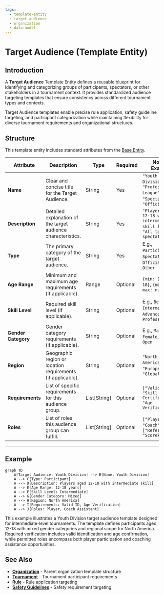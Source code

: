 ```yaml
---
tags:
  - template-entity
  - target-audience
  - organization
  - data-model
---
```


# Target Audience (Template Entity)

## Introduction

A **Target Audience** Template Entity defines a reusable blueprint for identifying and categorizing groups of
participants, spectators, or other stakeholders in a tournament context. It provides standardized audience targeting
templates that ensure consistency across different tournament types and contexts.

Target Audience templates enable precise rule application, safety guideline targeting, and participant categorization
while maintaining flexibility for diverse tournament requirements and organizational structures.

## Structure

This template entity includes standard attributes from the [Base Entity](../foundation/base_entity.md).

| Attribute           | Description                                                  | Type         | Required | Notes / Example                                                                     |
| ------------------- | ------------------------------------------------------------ | ------------ | -------- | ----------------------------------------------------------------------------------- |
| **Name**            | Clear and concise title for the Target Audience.             | String       | Yes      | `"Youth Division"`, `"Professional League"`, `"Spectators"`, `"Officials"`          |
| **Description**     | Detailed explanation of the target audience characteristics. | String       | Yes      | `"Players aged 12-18 with intermediate skill level"`, `"All tournament spectators"` |
| **Type**            | The primary category of the target audience.                 | String       | Yes      | E.g., `Participant`, `Spectator`, `Official`, `Staff`, `Other`                      |
| **Age Range**       | Minimum and maximum age requirements (if applicable).        | Range        | Optional | `{min: 12, max: 18}`, `{min: 18, max: null}`                                        |
| **Skill Level**     | Required skill level (if applicable).                        | String       | Optional | E.g., `Beginner`, `Intermediate`, `Advanced`, `Professional`                        |
| **Gender Category** | Gender category requirements (if applicable).                | String       | Optional | E.g., `Male`, `Female`, `Mixed`, `Open`                                             |
| **Region**          | Geographic region or location requirements (if applicable).  | String       | Optional | `"North America"`, `"Europe"`, `"Global"`                                           |
| **Requirements**    | List of specific requirements for this audience group.       | List[String] | Optional | `["Valid ID", "Skill Certification", "Age Verification"]`                           |
| **Roles**           | List of roles this audience group can fulfill.               | List[String] | Optional | `["Player", "Coach"]`, `["Referee", "Scorekeeper"]`                                 |

---

## Example

```mermaid
graph TD
    A[Target Audience: Youth Division] --> B[Name: Youth Division]
    A --> C[Type: Participant]
    A --> D[Description: Players aged 12-18 with intermediate skill]
    A --> E[Age Range: 12-18 years]
    A --> F[Skill Level: Intermediate]
    A --> G[Gender Category: Mixed]
    A --> H[Region: North America]
    A --> I[Requirements: Valid ID, Age Verification]
    A --> J[Roles: Player, Coach Assistant]
```

This example illustrates a Youth Division target audience template designed for intermediate-level tournaments. The
template defines participants aged 12-18 with mixed gender categories and regional scope for North America. Required
verification includes valid identification and age confirmation, while permitted roles encompass both player
participation and coaching assistance opportunities.

## See Also

- **[Organization](organization.md)** - Parent organization template structure
- **[Tournament](../tournament/tournament.md)** - Tournament participant requirements
- **[Rule](../discipline/activity/variation/rule.md)** - Rule application targeting
- **[Safety Guidelines](../safety/safety_guideline.md)** - Safety requirement targeting
